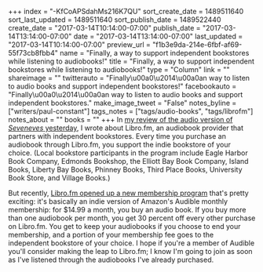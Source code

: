 +++
index = "-KfCoAPSdahMs216K7QU"
sort_create_date = 1489511640
sort_last_updated = 1489511640
sort_publish_date = 1489522440
create_date = "2017-03-14T10:14:00-07:00"
publish_date = "2017-03-14T13:14:00-07:00"
date = "2017-03-14T13:14:00-07:00"
last_updated = "2017-03-14T10:14:00-07:00"
preview_url = "f1b3e9da-214e-6fbf-af69-55f73cb8fbb4"
name = "Finally, a way to support independent bookstores while listening to audiobooks!"
title = "Finally, a way to support independent bookstores while listening to audiobooks!"
type = "Column"
link = ""
shareimage = ""
twitterauto = "Finally\u00a0\u2014\u00a0an way to listen to audio books and support independent bookstores!"
facebookauto = "Finally\u00a0\u2014\u00a0an way to listen to audio books and support independent bookstores."
make_image_tweet = "False"
notes_byline = ["writers/paul-constant"]
tags_notes = ["tags/audio-books", "tags/librofm"]
notes_about = ""
books = ""
+++
In [my review of the audio version of *Seveneves* yesterday](http://www.seattlereviewofbooks.com/reviews/with-a-single-step/), I wrote about Libro.fm, an audiobook provider that partners with independent bookstores. Every time you purchase an audiobook through Libro.fm, you support the indie bookstore of your choice. (Local bookstore participants in the program include Eagle Harbor Book Company, Edmonds Bookshop, the Elliott Bay Book Company, Island Books, Liberty Bay Books, Phinney Books, Third Place Books, University Book Store, and Village Books.)

But recently, [Libro.fm opened up a new membership program](https://libro.fm/membership) that's pretty exciting: it's basically an indie version of Amazon's Audible monthly membership: for $14.99 a month, you buy an audio book. If you buy more than one audiobook per month, you get 30 percent off every other purchase on Libro.fm. You get to keep your audiobooks if you choose to end your membership, and a portion of your membership fee goes to the independent bookstore of your choice. I hope if you're a member of Audible you'll consider making the leap to Libro.fm; I know I'm going to join as soon as I've listened through the audiobooks I've already purchased.
